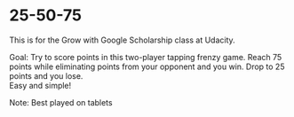 # 25-50-75
This is for the Grow with Google Scholarship class at Udacity. 

Goal: Try to score points in this two-player tapping frenzy game. 
Reach 75 points while eliminating points from your opponent and you win. 
Drop to 25 points and you lose.  
Easy and simple!

Note:
Best played on tablets

